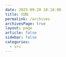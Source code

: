 ```yaml
---
date: 2025-09-20 18:18:00
title: 归档
permalink: /archives
archivesPage: true
layout: page
article: false
sidebar: false
categories:
  - src
---
```

